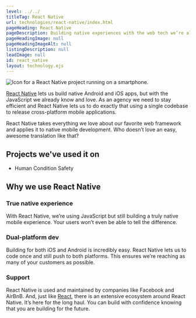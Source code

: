 ```yaml
---
level: ../../
titleTag: React Native
url: technologies/react-native/index.html
pageHeading: React Native
pageDescription: Building native experiences with the web tech we’re already experts in.
pageHeadingImage: null
pageHeadingImageAlt: null
listingDescription: null
leadImage: null
id: react_native
layout: technology.ejs
---
```


<div class="services--container-image right">
  <img src="../../images/technology-icons/react-native-icon.svg" alt="Icon for a React Native project running on a smartphone." />
</div>

<p><a href="https://facebook.github.io/react-native/">React Native</a> lets us build native Android and iOS apps, but with the JavaScript we already know and love. As an agency we need to stay efficient and React Native lets us to do exactly that using a single codebase to release cross-platform mobile applications.</p>

<p>React Native takes everything we love about our favorite web framework and applies it to native mobile development. Who doesn’t love an easy, awesome translation like that?</p>

<h2>Projects we've used it on</h2>

<ul>
  <li>Human Condition Safety</li>
</ul>

<h2>Why we use React Native</h2>

<h3>True native experience</h3>

<p>With React Native, we’re using JavaScript but still building a truly native mobile experience. Your users won’t even be able to tell the difference.</p>

<h3>Dual-platform dev</h3>

<p>Building for both iOS and Android is incredibly easy. React Native lets us to code once and still push to both platforms. This ensures we’re reaching as many of your customers as possible.</p>

<h3>Support</h3>

<p>React Native is used and maintained by companies like Facebook and AirBnB. And, just like <a href="https://facebook.github.io/react/">React</a>, there is an extensive ecosystem around React Native. It’s here for the long haul. You can build with confidence knowing that you are building for the future.</p>